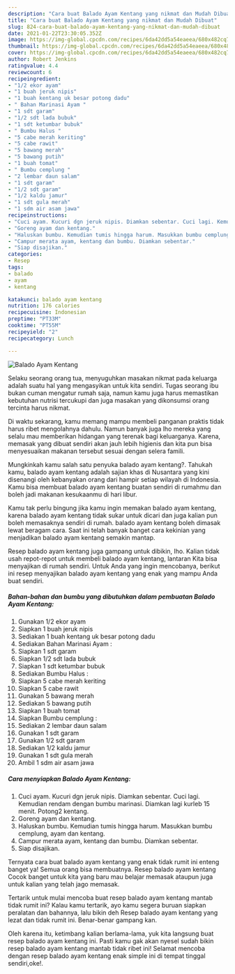 ```yaml
---
description: "Cara buat Balado Ayam Kentang yang nikmat dan Mudah Dibuat"
title: "Cara buat Balado Ayam Kentang yang nikmat dan Mudah Dibuat"
slug: 824-cara-buat-balado-ayam-kentang-yang-nikmat-dan-mudah-dibuat
date: 2021-01-22T23:30:05.352Z
image: https://img-global.cpcdn.com/recipes/6da42dd5a54eaeea/680x482cq70/balado-ayam-kentang-foto-resep-utama.jpg
thumbnail: https://img-global.cpcdn.com/recipes/6da42dd5a54eaeea/680x482cq70/balado-ayam-kentang-foto-resep-utama.jpg
cover: https://img-global.cpcdn.com/recipes/6da42dd5a54eaeea/680x482cq70/balado-ayam-kentang-foto-resep-utama.jpg
author: Robert Jenkins
ratingvalue: 4.4
reviewcount: 6
recipeingredient:
- "1/2 ekor ayam"
- "1 buah jeruk nipis"
- "1 buah kentang uk besar potong dadu"
- " Bahan Marinasi Ayam "
- "1 sdt garam"
- "1/2 sdt lada bubuk"
- "1 sdt ketumbar bubuk"
- " Bumbu Halus "
- "5 cabe merah keriting"
- "5 cabe rawit"
- "5 bawang merah"
- "5 bawang putih"
- "1 buah tomat"
- " Bumbu cemplung "
- "2 lembar daun salam"
- "1 sdt garam"
- "1/2 sdt garam"
- "1/2 kaldu jamur"
- "1 sdt gula merah"
- "1 sdm air asam jawa"
recipeinstructions:
- "Cuci ayam. Kucuri dgn jeruk nipis. Diamkan sebentar. Cuci lagi. Kemudian rendam dengan bumbu marinasi. Diamkan lagi kurleb 15 menit. Potong2 kentang."
- "Goreng ayam dan kentang."
- "Haluskan bumbu. Kemudian tumis hingga harum. Masukkan bumbu cemplung, ayam dan kentang."
- "Campur merata ayam, kentang dan bumbu. Diamkan sebentar."
- "Siap disajikan."
categories:
- Resep
tags:
- balado
- ayam
- kentang

katakunci: balado ayam kentang 
nutrition: 176 calories
recipecuisine: Indonesian
preptime: "PT33M"
cooktime: "PT55M"
recipeyield: "2"
recipecategory: Lunch

---
```



![Balado Ayam Kentang](https://img-global.cpcdn.com/recipes/6da42dd5a54eaeea/680x482cq70/balado-ayam-kentang-foto-resep-utama.jpg)

Selaku seorang orang tua, menyuguhkan masakan nikmat pada keluarga adalah suatu hal yang mengasyikan untuk kita sendiri. Tugas seorang ibu bukan cuman mengatur rumah saja, namun kamu juga harus memastikan kebutuhan nutrisi tercukupi dan juga masakan yang dikonsumsi orang tercinta harus nikmat.

Di waktu  sekarang, kamu memang mampu membeli panganan praktis tidak harus ribet mengolahnya dahulu. Namun banyak juga lho mereka yang selalu mau memberikan hidangan yang terenak bagi keluarganya. Karena, memasak yang dibuat sendiri akan jauh lebih higienis dan kita pun bisa menyesuaikan makanan tersebut sesuai dengan selera famili. 



Mungkinkah kamu salah satu penyuka balado ayam kentang?. Tahukah kamu, balado ayam kentang adalah sajian khas di Nusantara yang kini disenangi oleh kebanyakan orang dari hampir setiap wilayah di Indonesia. Kamu bisa membuat balado ayam kentang buatan sendiri di rumahmu dan boleh jadi makanan kesukaanmu di hari libur.

Kamu tak perlu bingung jika kamu ingin memakan balado ayam kentang, karena balado ayam kentang tidak sukar untuk dicari dan juga kalian pun boleh memasaknya sendiri di rumah. balado ayam kentang boleh dimasak lewat beragam cara. Saat ini telah banyak banget cara kekinian yang menjadikan balado ayam kentang semakin mantap.

Resep balado ayam kentang juga gampang untuk dibikin, lho. Kalian tidak usah repot-repot untuk membeli balado ayam kentang, lantaran Kita bisa menyajikan di rumah sendiri. Untuk Anda yang ingin mencobanya, berikut ini resep menyajikan balado ayam kentang yang enak yang mampu Anda buat sendiri.

<!--inarticleads1-->

##### Bahan-bahan dan bumbu yang dibutuhkan dalam pembuatan Balado Ayam Kentang:

1. Gunakan 1/2 ekor ayam
1. Siapkan 1 buah jeruk nipis
1. Sediakan 1 buah kentang uk besar potong dadu
1. Sediakan  Bahan Marinasi Ayam :
1. Siapkan 1 sdt garam
1. Siapkan 1/2 sdt lada bubuk
1. Siapkan 1 sdt ketumbar bubuk
1. Sediakan  Bumbu Halus :
1. Siapkan 5 cabe merah keriting
1. Siapkan 5 cabe rawit
1. Gunakan 5 bawang merah
1. Sediakan 5 bawang putih
1. Siapkan 1 buah tomat
1. Siapkan  Bumbu cemplung :
1. Sediakan 2 lembar daun salam
1. Gunakan 1 sdt garam
1. Gunakan 1/2 sdt garam
1. Sediakan 1/2 kaldu jamur
1. Gunakan 1 sdt gula merah
1. Ambil 1 sdm air asam jawa




<!--inarticleads2-->

##### Cara menyiapkan Balado Ayam Kentang:

1. Cuci ayam. Kucuri dgn jeruk nipis. Diamkan sebentar. Cuci lagi. Kemudian rendam dengan bumbu marinasi. Diamkan lagi kurleb 15 menit. Potong2 kentang.
1. Goreng ayam dan kentang.
1. Haluskan bumbu. Kemudian tumis hingga harum. Masukkan bumbu cemplung, ayam dan kentang.
1. Campur merata ayam, kentang dan bumbu. Diamkan sebentar.
1. Siap disajikan.




Ternyata cara buat balado ayam kentang yang enak tidak rumit ini enteng banget ya! Semua orang bisa membuatnya. Resep balado ayam kentang Cocok banget untuk kita yang baru mau belajar memasak ataupun juga untuk kalian yang telah jago memasak.

Tertarik untuk mulai mencoba buat resep balado ayam kentang mantab tidak rumit ini? Kalau kamu tertarik, ayo kamu segera buruan siapkan peralatan dan bahannya, lalu bikin deh Resep balado ayam kentang yang lezat dan tidak rumit ini. Benar-benar gampang kan. 

Oleh karena itu, ketimbang kalian berlama-lama, yuk kita langsung buat resep balado ayam kentang ini. Pasti kamu gak akan nyesel sudah bikin resep balado ayam kentang mantab tidak ribet ini! Selamat mencoba dengan resep balado ayam kentang enak simple ini di tempat tinggal sendiri,oke!.

